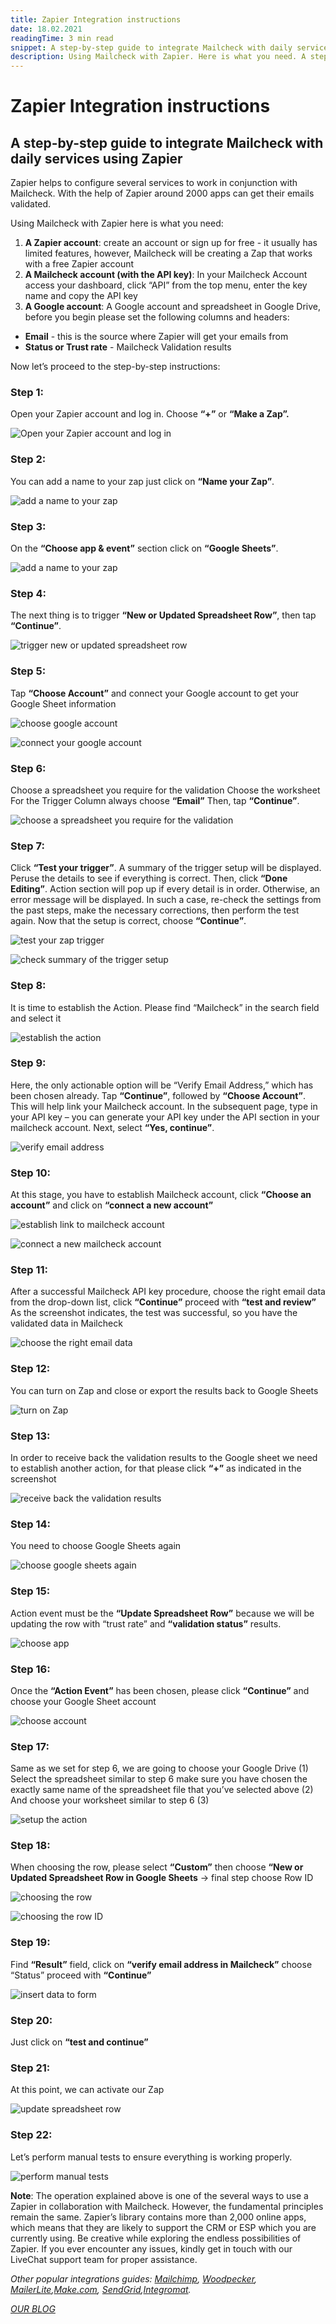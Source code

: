 ```yaml
---
title: Zapier Integration instructions
date: 18.02.2021
readingTime: 3 min read
snippet: A step-by-step guide to integrate Mailcheck with daily services using Zapier
description: Using Mailcheck with Zapier. Here is what you need. A step-by-step guide to integrate Mailcheck with daily services using Zapier
---
```


# **Zapier Integration instructions**

## A step-by-step guide to integrate Mailcheck with daily services using Zapier

Zapier helps to configure several services to work in conjunction with Mailcheck. With the help of Zapier around 2000 apps can get their emails validated.

Using Mailcheck with Zapier here is what you need:

1. **A Zapier account**: create an account or sign up for free - it usually has limited features, however, Mailcheck will be creating a Zap that works with a free Zapier account
2. **A Mailcheck account (with the API key)**: In your Mailcheck Account access your dashboard, click “API” from the top menu, enter the key name and copy the API key
3. **A Google account**: A Google account and spreadsheet in Google Drive, before you begin please set the following columns and headers:

- **Email** - this is the source where Zapier will get your emails from
- **Status or Trust rate** - Mailcheck Validation results

Now let’s proceed to the step-by-step instructions:

### Step 1:

Open your Zapier account and log in. Choose **“+”** or **“Make a Zap”.**

![Open your Zapier account and log in](./open-your-zapier-account-and-log-in.jpg?format=webp;jpg;png;avif&srcset&width=880)

### Step 2:

You can add a name to your zap just click on **“Name your Zap”**.

![add a name to your zap](./add-a-name-to-your-zap.jpg?format=webp;jpg;png;avif&srcset&width=880)

### Step 3:

On the **“Choose app & event”** section click on **“Google Sheets”**.

![add a name to your zap](./choose-app-google-sheets.jpg?format=webp;jpg;png;avif&srcset&width=880)

### Step 4:

The next thing is to trigger **“New or Updated Spreadsheet Row”**, then tap **“Continue”**.

![trigger new or updated spreadsheet row](./trigger-new-or-updated-spreadsheet-row.jpg?format=webp;jpg;png;avif&srcset&width=880)

### Step 5:

Tap **“Choose Account”** and connect your Google account to get your Google Sheet information

![choose google account](./choose-account-google.jpg?format=webp;jpg;png;avif&srcset&width=880)

![connect your google account](./connect-your-google-account.jpg?format=webp;jpg;png;avif&srcset&width=880)

### Step 6:

Choose a spreadsheet you require for the validation
Choose the worksheet
For the Trigger Column always choose **“Email”**
Then, tap **“Continue”**.

![choose a spreadsheet you require for the validation](./choose-a-spreadsheet-you-require-for-the-validation.jpg?format=webp;jpg;png;avif&srcset&width=880)

### Step 7:

Click **“Test your trigger”**. A summary of the trigger setup will be displayed. Peruse the details to see if everything is correct. Then, click **“Done Editing”**. Action section will pop up if every detail is in order. Otherwise, an error message will be displayed. In such a case, re-check the settings from the past steps, make the necessary corrections, then perform the test again. Now that the setup is correct, choose **“Continue”**.

![test your zap trigger](./test-your-trigger.jpg?format=webp;jpg;png;avif&srcset&width=880)

![check summary of the trigger setup](./summary-of-the-trigger-setup.jpg?format=webp;jpg;png;avif&srcset&width=880)

### Step 8:

It is time to establish the Action. Please find “Mailcheck” in the search field and select it

![establish the action](./establish-the-action.jpg?format=webp;jpg;png;avif&srcset&width=880)

### Step 9:

Here, the only actionable option will be “Verify Email Address,” which has been chosen already. Tap **“Continue”**, followed by **“Choose Account”**. This will help link your Mailcheck account. In the subsequent page, type in your API key – you can generate your API key under the API section in your mailcheck account. Next, select **“Yes, continue”**.

![verify email address](./verify-email-address.jpg?format=webp;jpg;png;avif&srcset&width=880)

### Step 10:

At this stage, you have to establish Mailcheck account, click **“Choose an account”** and click on **“connect a new account”**

![establish link to mailcheck account](./establish-link-to-mailcheck-account.jpg?format=webp;jpg;png;avif&srcset&width=880)

![connect a new mailcheck account](./connect-a-new-mailcheck-account.jpg?format=webp;jpg;png;avif&srcset&width=880)

### Step 11:

After a successful Mailcheck API key procedure, choose the right email data from the drop-down list, click **“Continue”** proceed with **“test and review”**
As the screenshot indicates, the test was successful, so you have the validated data in Mailcheck

![choose the right email data](./choose-the-right-email-data-from-the-drop-down-list.jpg?format=webp;jpg;png;avif&srcset&width=880)

### Step 12:

You can turn on Zap and close or export the results back to Google Sheets

![turn on Zap](./turn-on-zap.jpg?format=webp;jpg;png;avif&srcset&width=880)

### Step 13:

In order to receive back the validation results to the Google sheet we need to establish another action, for that please click **“+”** as indicated in the screenshot

![receive back the validation results](./receive-back-the-validation-results-to-the-google-sheet.jpg?format=webp;jpg;png;avif&srcset&width=880)

### Step 14:

You need to choose Google Sheets again

![choose google sheets again](./choose-google-sheets-again.jpg?format=webp;jpg;png;avif&srcset&width=880)

### Step 15:

Action event must be the **“Update Spreadsheet Row”** because we will be updating the row with “trust rate” and **“validation status”** results.

![choose app](./choose-app.jpg?format=webp;jpg;png;avif&srcset&width=880)

### Step 16:

Once the **“Action Event”** has been chosen, please click **“Continue”** and choose your Google Sheet account

![choose account](./choose-account.jpg?format=webp;jpg;png;avif&srcset&width=880)

### Step 17:

Same as we set for step 6, we are going to choose your Google Drive (1)
Select the spreadsheet similar to step 6 make sure you have chosen the exactly same name of the spreadsheet file that you’ve selected above (2)
And choose your worksheet similar to step 6 (3)

![setup the action](./setup-action.jpg?format=webp;jpg;png;avif&srcset&width=880)

### Step 18:

When choosing the row, please select **“Custom”** then choose **“New or Updated Spreadsheet Row in Google Sheets** -> final step choose Row ID

![choosing the row](./new-row.jpg?format=webp;jpg;png;avif&srcset&width=880)

![choosing the row ID](./row-id.jpg?format=webp;jpg;png;avif&srcset&width=880)

### Step 19:

Find **“Result”** field, click on **“verify email address in Mailcheck”** choose “Status” proceed with **“Continue”**

![insert data to form](./insert-data.jpg?format=webp;jpg;png;avif&srcset&width=880)

### Step 20:

Just click on **“test and continue”**

### Step 21:

At this point, we can activate our Zap

![update spreadsheet row](./update-spreadsheet-row.jpg?format=webp;jpg;png;avif&srcset&width=880)

### Step 22:

Let’s perform manual tests to ensure everything is working properly.

![perform manual tests](./perform-manual-tests.jpg?format=webp;jpg;png;avif&srcset&width=880)

**Note**: The operation explained above is one of the several ways to use a Zapier in collaboration with Mailcheck.
However, the fundamental principles remain the same. Zapier’s library contains more than 2,000 online apps, which means that they are likely to support the CRM or ESP which you are currently using.
Be creative while exploring the endless possibilities of Zapier. If you ever encounter any issues, kindly get in touch with our LiveChat support team for proper assistance.

*Оther popular integrations guides: [Mailchimp](/mailchimp-integration), [Woodpecker](/woodpecker-integration), [MailerLite](/mailerlite-integration),[Make.com](/make-com-integration), [SendGrid](/sendgrid-integration),[Integromat](/integromat-integration).*

[*OUR BLOG*](/blog)

